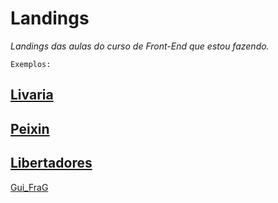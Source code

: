 # Landings 
*Landings das aulas do curso de Front-End que estou fazendo.*

`Exemplos:`
## [Livaria](https://github.com/GuilhermeFranG/Aulas/tree/master/Livraria)
## [Peixin](https://github.com/GuilhermeFranG/Aulas/blob/master/Html/Peixin.html)
## [Libertadores](https://github.com/GuilhermeFranG/Aulas/blob/master/Html/Libertadores.html)

[Gui_FraG](https://github.com/GuilhermeFranG)
